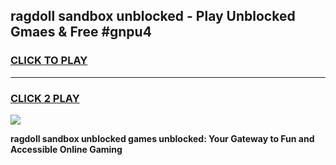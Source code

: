 
## ragdoll sandbox unblocked - Play Unblocked Gmaes & Free #gnpu4
<h3>
<a href="https://news.freeplayer.one?title=ragdoll_sandbox_unblocked&ref=26F">CLICK TO PLAY</a></h3>
<hr>

<h3>
<a href="https://news.freeplayer.one?title=ragdoll_sandbox_unblocked&ref=26F">CLICK 2 PLAY</a>
  
</h3>

<a href="https://news.freeplayer.one?title=ragdoll_sandbox_unblocked&ref=26F/"><img src="https://clearcache.store/games.png"></a>


**ragdoll sandbox unblocked games unblocked: Your Gateway to Fun and Accessible Online Gaming**
